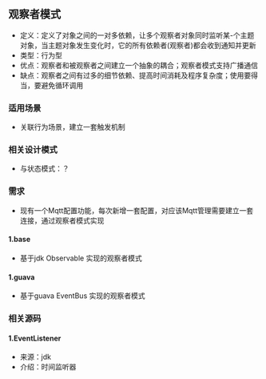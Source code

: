 ## 观察者模式
* 定义：定义了对象之间的一对多依赖，让多个观察者对象同时监听某-个主题对象，当主题对象发生变化时，它的所有依赖者(观察者)都会收到通知并更新
* 类型：行为型
* 优点：观察者和被观察者之间建立一个抽象的耦合；观察者模式支持广播通信
* 缺点：观察者之间有过多的细节依赖、提高时间消耗及程序复杂度；使用要得当，要避免循环调用

### 适用场景
* 关联行为场景，建立一套触发机制

### 相关设计模式
* 与状态模式：？

### 需求
* 现有一个Mqtt配置功能，每次新增一套配置，对应该Mqtt管理需要建立一套连接，通过观察者模式实现

#### 1.base
* 基于jdk Observable 实现的观察者模式 
#### 1.guava
* 基于guava EventBus 实现的观察者模式


### 相关源码
#### 1.EventListener
* 来源：jdk
* 介绍：时间监听器
